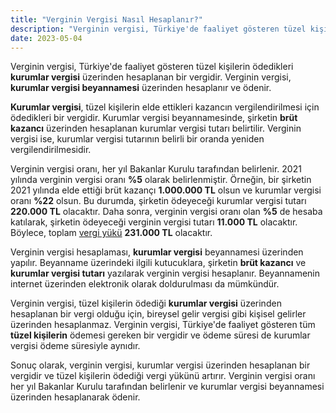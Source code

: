 ```yaml
---
title: "Verginin Vergisi Nasıl Hesaplanır?"
description: "Verginin vergisi, Türkiye'de faaliyet gösteren tüzel kişilerin ödedikleri kurumlar vergisi üzerinden hesaplanan bir vergidir."
date: 2023-05-04
---
```


Verginin vergisi, Türkiye'de faaliyet gösteren tüzel kişilerin ödedikleri **kurumlar vergisi** üzerinden hesaplanan bir
vergidir. Verginin vergisi, **kurumlar vergisi beyannamesi** üzerinden hesaplanır ve ödenir.

**Kurumlar vergisi**, tüzel kişilerin elde ettikleri kazancın vergilendirilmesi için ödedikleri bir vergidir. Kurumlar
vergisi beyannamesinde, şirketin **brüt kazancı** üzerinden hesaplanan kurumlar vergisi tutarı belirtilir. Verginin
vergisi ise, kurumlar vergisi tutarının belirli bir oranda yeniden vergilendirilmesidir.

Verginin vergisi oranı, her yıl Bakanlar Kurulu tarafından belirlenir. 2021 yılında verginin vergisi oranı **%5** olarak
belirlenmiştir. Örneğin, bir şirketin 2021 yılında elde ettiği brüt kazançı **1.000.000 TL** olsun ve kurumlar vergisi
oranı **%22** olsun. Bu durumda, şirketin ödeyeceği kurumlar vergisi tutarı **220.000 TL** olacaktır. Daha sonra,
verginin vergisi oranı olan **%5** de hesaba katılarak, şirketin ödeyeceği verginin vergisi tutarı **11.000 TL**
olacaktır. Böylece, toplam <a href="/yazilar/vergi-yuku-nedir/">vergi yükü</a> **231.000 TL** olacaktır.

Verginin vergisi hesaplaması, **kurumlar vergisi** beyannamesi üzerinden yapılır. Beyanname üzerindeki ilgili
kutucuklara, şirketin **brüt kazancı** ve **kurumlar vergisi tutarı** yazılarak verginin vergisi hesaplanır.
Beyannamenin internet üzerinden elektronik olarak doldurulması da mümkündür.

Verginin vergisi, tüzel kişilerin ödediği **kurumlar vergisi** üzerinden hesaplanan bir vergi olduğu için, bireysel
gelir vergisi gibi kişisel gelirler üzerinden hesaplanmaz. Verginin vergisi, Türkiye'de faaliyet gösteren tüm **tüzel
kişilerin** ödemesi gereken bir vergidir ve ödeme süresi de kurumlar vergisi ödeme süresiyle aynıdır.

Sonuç olarak, verginin vergisi, kurumlar vergisi üzerinden hesaplanan bir vergidir ve tüzel kişilerin ödediği vergi
yükünü artırır. Verginin vergisi oranı her yıl Bakanlar Kurulu tarafından belirlenir ve kurumlar vergisi beyannamesi
üzerinden hesaplanarak ödenir.
